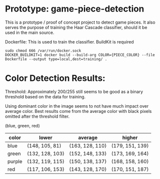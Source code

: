 # Prototype: game-piece-detection

This is a prototype / proof of concept project to detect game pieces. 
It also serves the purpose of training the Haar Cascade classifier, should it be used in the main source. 

Dockerfile: This is used to train the classifier. BuildKit is required
```shell
sudo chmod 666 /var/run/docker.sock
DOCKER_BUILDKIT=1 docker build --build-arg COLOR={PIECE_COLOR} --file Dockerfile --output type=local,dest=training/ .
```

# Color Detection Results:

Threshold: Approximately 200/255 still seems to be good as a binary threshold based on the data for training.

Using dominant color in the image seems to not have much impact over average color. 
Best results come from the average color with black pixels omitted after the threshold filter.

(blue, green, red)

| color    | lower           | average         | higher          |
|----------|-----------------|-----------------|-----------------|
| blue     | (148, 105, 81)  | (163, 128, 110) | (179, 151, 139) |
| green    | (132, 128, 103) | (152, 148, 133) | (173, 169, 164) |
| purple   | (132, 119, 115) | (150, 138, 137) | (168, 158, 160) |
| red      | (117, 106, 153) | (143, 128, 170) | (170, 151, 187) |
